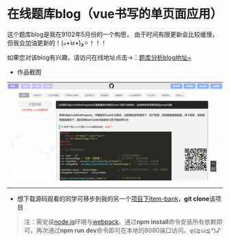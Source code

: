 # 在线题库blog（vue书写的单页面应用）

这个题库blog是我在9102年5月份的一个构思， 由于时间有限更新会比较缓慢，但我会加油更新的！(๑•̀ㅂ•́)و✧！！！

如果您对该blog有兴趣，请访问在线地址点击→：[题库分析blog地址~](https://leedeea.github.io/Online-website/#/)

* 作品截图

<p><img src="https://github.com/LeeDeea/Online-website/blob/master/ScreenshotsOfWorks.jpg" alt="blog" title="" /></p>

---

* 想下载源码观看的同学可移步到我的另一个[项目下Item-bank](https://github.com/LeeDeea/Item-bank)，**git clone**该项目
> 注：需安装[node.js](http://nodejs.cn/download/)环境与[webpack](https://www.webpackjs.com/guides/installation/)。通过**npm install**命令安装所有依赖即可，再次通过**npm run dev**命令即可在本地的8080端口访问。φ(≧ω≦*)♪
